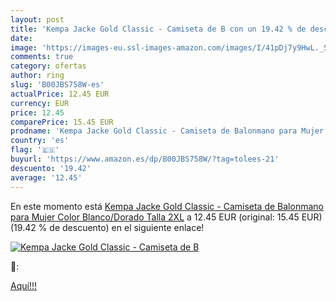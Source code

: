 ```yaml
---
layout: post
title: 'Kempa Jacke Gold Classic - Camiseta de B con un 19.42 % de descuento'
date: 
image: 'https://images-eu.ssl-images-amazon.com/images/I/41pDj7y9HwL._SL200_.jpg'
comments: true
category: ofertas
author: ring
slug: 'B00JBS758W-es'
actualPrice: 12.45 EUR
currency: EUR
price: 12.45
comparePrice: 15.45 EUR
prodname: 'Kempa Jacke Gold Classic - Camiseta de Balonmano para Mujer  Color Blanco/Dorado  Talla 2XL'
country: 'es'
flag: '🇪🇸'
buyurl: 'https://www.amazon.es/dp/B00JBS758W/?tag=tolees-21'
descuento: '19.42'
average: '12.45'
---
```


En este momento está [Kempa Jacke Gold Classic - Camiseta de Balonmano para Mujer  Color Blanco/Dorado  Talla 2XL](https://www.amazon.es/dp/B00JBS758W/?tag=tolees-21) a 12.45 EUR (original: 15.45 EUR) (19.42 %  de descuento) en el siguiente enlace!

[![Kempa Jacke Gold Classic - Camiseta de B](https://images-eu.ssl-images-amazon.com/images/I/41pDj7y9HwL._SL200_.jpg)](https://www.amazon.es/dp/B00JBS758W/?tag=tolees-21)

🔎:


[Aquí!!!](https://www.amazon.es/dp/B00JBS758W/?tag=tolees-21)

